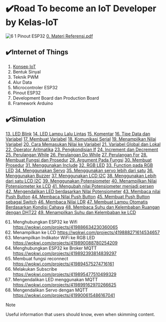 # ✔️Road To become an IoT Developer by Kelas-IoT

![6 1  Pinout ESP32](https://github.com/user-attachments/assets/6a577bfd-475c-4789-a74b-b50a14fb7368)
[0. Materi Referensi.pdf](https://github.com/user-attachments/files/18367548/0.Materi.Referensi.pdf)


## ✔️Internet of Things
1. [Konsep IoT](https://github.com/mhmdnvn18/Course_Kelas-IOT/tree/ea43fd66eec50c829149b21a21eca8324f0db535/Materi/1.%20Pengenalan%20Konsep%20IoT)
2. Bentuk Sinyal
3. Teknik PWM
4. Alur Data
5. Microcontroler ESP32
6. Pinout ESP32
7. Development Board dan Production Board
8. Framework Arduino

## ✔️Simulation
[13. LED Blink](https://wokwi.com/projects/419641623892913153)
[14. LED Lampu Lalu Lintas](https://wokwi.com/projects/419641824616586241)
[15. Komentar](https://wokwi.com/projects/419642631528391681)
[16. Tipe Data dan Variabel](https://wokwi.com/projects/419641824616586241)
[17. Membuat Variabel](https://wokwi.com/projects/419643856768534529)
[18. Komunikasi Serial](https://wokwi.com/projects/419645667062704129)
[19. Menampilkan Nilai Variabel](https://wokwi.com/projects/419646239809627137)
[20. Cara Memasukan Nilai ke Variabel](https://wokwi.com/projects/419647160008498177)
[21. Variabel Global dan Lokal](https://wokwi.com/projects/419647688959538177)
[22. Operator Aritmatika](https://wokwi.com/projects/419650232364606465)
[23. Pengkondisian If](https://wokwi.com/projects/419650786391297025)
[24. Increment dan Decrement](https://wokwi.com/projects/419652145334370305)
[25. Perulangan While](https://wokwi.com/projects/419652433756758017)
[26. Perulangan Do While](https://wokwi.com/projects/419653063528414209)
[27. Perulangan For](https://wokwi.com/projects/419653360048954369)
[28. Membuat Fungsi dan Prosedur](https://wokwi.com/projects/419684348956709889)
[29. Argument Pada Fungsi](https://wokwi.com/projects/419687501780853761)
[30. Membuat Prosedur](https://wokwi.com/projects/419688001045714945)
[31. Menggunakan Include](https://wokwi.com/projects/419688664583622657)
[32. RGB LED](https://wokwi.com/projects/419694921024312321)
[33. Function pada RGB LED](https://wokwi.com/projects/419695922644152321)
[34. Menggunakan Servo](https://wokwi.com/projects/419697464486228993)
[35. Menggunakan servo lebih dari satu](https://wokwi.com/projects/419698628708811777)
[36. Menggunakan Buzzer](https://wokwi.com/projects/419704443953759233)
[37. Menggunakan LCD I2C](https://wokwi.com/projects/419705552639491073)
[38. Menggunakan Lebih dari satu LCD I2C](https://wokwi.com/projects/419733602682043393)
[39. Menggunakan Potensiometer](https://wokwi.com/projects/419734492265646081)
[40. Menampilkan Nilai Potensiometer ke LCD](https://wokwi.com/projects/419735837387376641)
[41. Mengubah nilai Potensiometer menjadi persen](https://wokwi.com/projects/419736968618472449)
[42. Mengendalikan LED berdasarkan Nilai Potensiometer](https://wokwi.com/projects/419737834612267009)
[43. Membaca nilai Push Button](https://wokwi.com/projects/419738318100211713)
[44. Membaca Nilai Push Button](https://wokwi.com/projects/419738318100211713)
[45. Membuat Push Button sebagai Switch](https://wokwi.com/projects/419783989933998081)
[46. Membaca Nilai LDR](https://wokwi.com/projects/419784339881591809)
[47. Membuat Lampu Otomatis Berdasarkan Kondisi Cahaya](https://wokwi.com/projects/419785204957895681)
[48. Membaca Suhu dan Kelembaban Ruangan dengan DHT22](https://wokwi.com/projects/419785486708196353)
[49. Menampilkan Suhu dan Kelembaban ke LCD](https://wokwi.com/projects/419786110856330241)


61. Menghubungkan ESP32 ke Wifi https://wokwi.com/projects/419886634230360065
62. Menampilkan ke LCD https://wokwi.com/projects/419888271614534657
63. Menampilkan Indikator WiFi ke RGB LED https://wokwi.com/projects/419890088780254209
64. Menghubungkan ESP32 ke Broker MQTT https://wokwi.com/projects/419892393814839297
65. Membuat fungsi reconnect https://wokwi.com/projects/419894575274716161
66. Melakukan Subscribe https://wokwi.com/projects/419895477510499329
67. Mengendalikan LED menggunakan MQTT https://wokwi.com/projects/419899162970266625
68. Mengendalikan Servo dengan MQTT https://wokwi.com/projects/419900615486167041





> [!NOTE]
> Useful information that users should know, even when skimming content.
